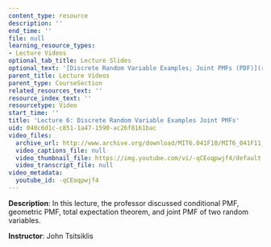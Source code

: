 ```yaml
---
content_type: resource
description: ''
end_time: ''
file: null
learning_resource_types:
- Lecture Videos
optional_tab_title: Lecture Slides
optional_text: '[Discrete Random Variable Examples; Joint PMFs (PDF)](resources/mit6_041scf13_l06)'
parent_title: Lecture Videos
parent_type: CourseSection
related_resources_text: ''
resource_index_text: ''
resourcetype: Video
start_time: ''
title: 'Lecture 6: Discrete Random Variable Examples Joint PMFs'
uid: 040c6d1c-c851-1a47-1590-ac26f8161bac
video_files:
  archive_url: http://www.archive.org/download/MIT6.041F10/MIT6_041F11_lec06_300k.mp4
  video_captions_file: null
  video_thumbnail_file: https://img.youtube.com/vi/-qCEoqpwjf4/default.jpg
  video_transcript_file: null
video_metadata:
  youtube_id: -qCEoqpwjf4
---
```


**Description**: In this lecture, the professor discussed conditional PMF, geometric PMF, total expectation theorem, and joint PMF of two random variables.

**Instructor**: John Tsitsiklis